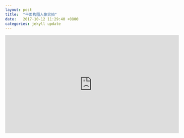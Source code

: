 ```yaml
---
layout: post
title:  "平面构图人像实拍"
date:   2017-10-12 11:29:40 +0800
categories: jekyll update
---
```


<iframe width="560" height="315" src="https://www.youtube.com/embed/0cJHqbCvKZw" frameborder="0" allowfullscreen></iframe>